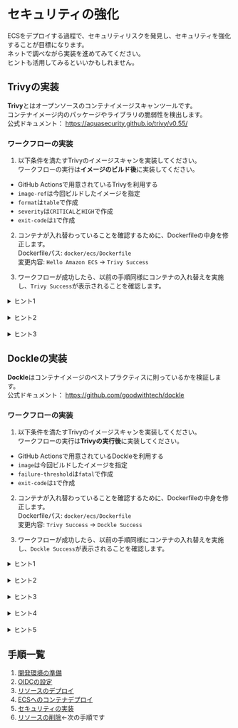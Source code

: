 # セキュリティの強化

ECSをデプロイする過程で、セキュリティリスクを発見し、セキュリティを強化することが目標になります。  
ネットで調べながら実装を進めてみてください。  
ヒントも活用してみるといいかもしれません。

## Trivyの実装

**Trivy**とはオープンソースのコンテナイメージスキャンツールです。  
コンテナイメージ内のパッケージやライブラリの脆弱性を検出します。  
公式ドキュメント：
<https://aquasecurity.github.io/trivy/v0.55/>

### ワークフローの実装

1. 以下条件を満たすTrivyのイメージスキャンを実装してください。  
ワークフローの実行は**イメージのビルド後**に実装してください。

- GitHub Actionsで用意されているTrivyを利用する
- `image-ref`は今回ビルドしたイメージを指定
- `format`は`table`で作成
- `severity`は`CRITICAL`と`HIGH`で作成
- `exit-code`は`1`で作成

2. コンテナが入れ替わっていることを確認するために、Dockerfileの中身を修正します。  
Dockerfileパス: `docker/ecs/Dockerfile`  
変更内容: `Hello Amazon ECS` -> `Trivy Success`

3. ワークフローが成功したら、以前の手順同様にコンテナの入れ替えを実施し、`Trivy Success`が表示されることを確認します。  

<details><summary>ヒント1</summary>

`run`を使ったコマンド実行ではなく、`uses`を使ったワークフローを実装します。

</details>

<br>

<details><summary>ヒント2</summary>

公式のリポジトリを確認します。  
`Usage`の`Scan CI Pipeline`が参考になります。  
<https://github.com/aquasecurity/trivy-action>

</details>

<br>

<details><summary>ヒント3</summary>

実装するワークフローは以下です。
```
- name: Scan image with Trivy
  uses: aquasecurity/trivy-action@master
  with:
    image-ref: ${{ steps.meta.outputs.tags }}
    format: "table"
    severity: "CRITICAL,HIGH"
    exit-code: 1
```
</details>

## Dockleの実装

**Dockle**はコンテナイメージのベストプラクティスに則っているかを検証します。  
公式ドキュメント：
<https://github.com/goodwithtech/dockle>

### ワークフローの実装

1. 以下条件を満たすTrivyのイメージスキャンを実装してください。  
ワークフローの実行は**Trivyの実行後**に実装してください。

- GitHub Actionsで用意されているDockleを利用する
- `image`は今回ビルドしたイメージを指定
- `failure-threshold`は`fatal`で作成
- `exit-code`は`1`で作成

2. コンテナが入れ替わっていることを確認するために、Dockerfileの中身を修正します。  
Dockerfileパス: `docker/ecs/Dockerfile`  
変更内容: `Trivy Success` -> `Dockle Success`

3. ワークフローが成功したら、以前の手順同様にコンテナの入れ替えを実施し、`Dockle Success`が表示されることを確認します。  

<details><summary>ヒント1</summary>

`run`を使ったコマンド実行ではなく、`uses`を使ったワークフローを実装します。

</details>

<br>

<details><summary>ヒント2</summary>

公式のリポジトリを確認します。  
`Default settings against a public image`が参考になります。  
<https://github.com/erzz/dockle-action>

</details>

<br>

<details><summary>ヒント3</summary>

実装するワークフローは以下です。
```
- name: Check Docker best practices with Dockle
  uses: erzz/dockle-action@v1
  with:
    image: ${{ steps.meta.outputs.tags }}
    failure-threshold: fatal
    exit-code: 1
```
</details>

<br>

<details><summary>ヒント4</summary>

Actions中に発生したエラーを確認して、Dockerfileを修正してください。

</details>

<br>

<details><summary>ヒント5</summary>

エラー内容は以下です。
```
* Use 'rm -rf /var/lib/apt/lists' after 'apt-get install|update' : RUN /bin/sh -c apt-get update && apt-get install -y     curl     gnupg     ca-certificates     lsb-release # buildkit
* Use 'rm -rf /var/lib/apt/lists' after 'apt-get install|update' : RUN /bin/sh -c apt-get update && apt-get install -y nginx # buildkit
```
`apt-get`コマンド実行後に`rm -rf /var/lib/apt/lists`を実行するようにDockerfileを修正してください。
</details>

## 手順一覧

1. [開発環境の準備](../10_開発環境の準備/environment_preparation.md)
2. [OIDCの設定](../20_OIDCの設定/setting_OIDC.md)
3. [リソースのデプロイ](../30_リソースのデプロイ/deploy_resource.md)
4. [ECSへのコンテナデプロイ](../40_ECSへのコンテナデプロイ/deploy_container.md)
5. [セキュリティの実装](../50_セキュリティの実装/security_scan.md)
6. [リソースの削除](../60_リソースの削除/delete_resource.md)←次の手順です
